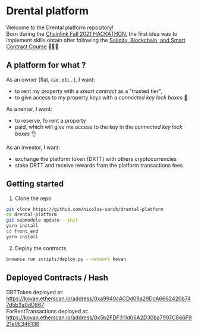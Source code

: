 # Drental platform

Welcome to the Drental platform repository!
<br/>
Born during the [Chainlink Fall 2021 HACKATHON](https://chain.link/hackathon), the first idea was to implement skills obtain after following the [Solidity, Blockchain, and Smart Contract Course](https://www.youtube.com/watch?v=M576WGiDBdQ) 👨🏻‍🎓

## A platform for what ?
As an owner (flat, car, etc...), I want: 
* to rent my property with a _smart contract_ as a "trusted tier",
* to give access to my property keys with a _connected key lock boxes_ 🔐.

As a renter, I want:
* to reserve, fo rent a property
* paid, which will give me access to the key in the _connected key lock boxes_ 👌

As an investor, I want:
* exchange the platform token (DRTT) with others cryptocurrencies
* stake DRTT and receive rewards from the platform transactions fees

## Getting started

1. Clone the repo
```sh
git clone https://github.com/nicolas-sanch/drental-platform
cd drental-platform
git submodule update --init
yarn install
cd front_end
yarn install
```

2. Deploy the contracts
```sh
brownie run scripts/deploy.py --network kovan
```

## Deployed Contracts / Hash

DRTToken deployed at:</br>
https://kovan.etherscan.io/address/0xa9940cACDd09a29DcA6662420b747d5b3a0dD867
</br>
ForRentTransactions deployed at: </br>
https://kovan.etherscan.io/address/0x5b2FDF311d06A2D30ba7997C866F921e0E346136
